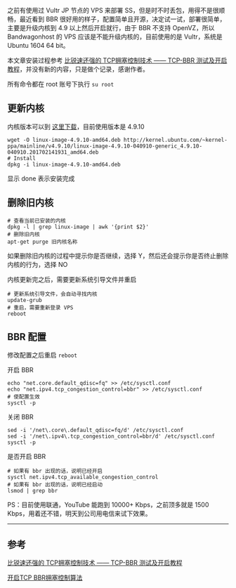 之前有使用过 Vultr JP 节点的 VPS 来部署 SS，但是时不时丢包，用得不是很顺畅，最近看到 BBR 很好用的样子，配置简单且开源，决定试一试，部署很简单，主要是升级内核到 4.9 以上然后开启就行，由于 BBR 不支持 OpenVZ，所以 Bandwagonhost 的 VPS 应该是不能升级内核的，目前使用的是 Vultr，系统是 Ubuntu 1604 64 bit。

本文章安装过程参考 [比锐速还强的 TCP拥塞控制技术 —— TCP-BBR 测试及开启教程](https://doub.io/wlzy-15/)，并没有新的内容，只是做个记录，感谢作者。

所有命令都在 root 账号下执行 `su root`

## 更新内核

内核版本可以到 [这里下载](http://kernel.ubuntu.com/~kernel-ppa/mainline/)，目前使用版本是 4.9.10

```shell
wget -O linux-image-4.9.10-amd64.deb http://kernel.ubuntu.com/~kernel-ppa/mainline/v4.9.10/linux-image-4.9.10-040910-generic_4.9.10-040910.201702141931_amd64.deb
# Install
dpkg -i linux-image-4.9.10-amd64.deb
```

显示 done 表示安装完成

## 删除旧内核

```shell
# 查看当前已安装的内核
dpkg -l | grep linux-image | awk '{print $2}'
# 删除旧内核
apt-get purge 旧内核名称
```

如果删除旧内核的过程中提示你是否继续，选择 Y，然后还会提示你是否终止删除内核的行为，选择 NO

内核更新完之后，需要更新系统引导文件并重启

```shell
# 更新系统引导文件，会自动寻找内核
update-grub
# 重启，需要重新登录 VPS
reboot
```

## BBR 配置

修改配置之后重启 `reboot`

开启 BBR

```shell
echo "net.core.default_qdisc=fq" >> /etc/sysctl.conf
echo "net.ipv4.tcp_congestion_control=bbr" >> /etc/sysctl.conf
# 使配置生效
sysctl -p
```

关闭 BBR

```shell
sed -i '/net\.core\.default_qdisc=fq/d' /etc/sysctl.conf
sed -i '/net\.ipv4\.tcp_congestion_control=bbr/d' /etc/sysctl.conf
sysctl -p
```

是否开启 BBR

```shell
# 如果有 bbr 出现的话，说明已经开启
sysctl net.ipv4.tcp_available_congestion_control
# 如果有 bbr 出现的话，说明已经启动
lsmod | grep bbr
```

PS：目前使用联通，YouTube 能跑到 10000+ Kbps，之前顶多就是 1500 Kbps，用着还不错，明天到公司用电信来试下效果。

---

## 参考

[比锐速还强的 TCP拥塞控制技术 —— TCP-BBR 测试及开启教程](https://doub.io/wlzy-15/)

[开启TCP BBR拥塞控制算法](https://github.com/iMeiji/shadowsocks_install/wiki/%E5%BC%80%E5%90%AFTCP-BBR%E6%8B%A5%E5%A1%9E%E6%8E%A7%E5%88%B6%E7%AE%97%E6%B3%95)
